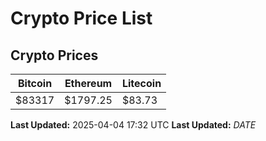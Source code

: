 # Crypto Price List

## Crypto Prices
| Bitcoin | Ethereum | Litecoin |
| ------- | -------- | -------- |
| $83317 | $1797.25 | $83.73 |
**Last Updated:** 2025-04-04 17:32 UTC
**Last Updated:** $DATE$
